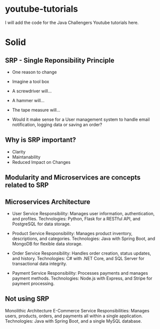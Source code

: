 # youtube-tutorials

I will add the code for the Java Challengers Youtube tutorials here. 

# Solid

## SRP - Single Reponsibility Principle

- One reason to change
- Imagine a tool box
- A screwdriver will...
- A hammer will...
- The tape measure will...

- Would it make sense for a User management system to handle email notification, logging data or saving an order?

## Why is SRP important?

- Clarity
- Maintanability
- Reduced Impact on Changes

## Modularity and Microservices are concepts related to SRP

## Microservices Architecture

- User Service
Responsibility: Manages user information, authentication, and profiles.
Technologies: Python, Flask for a RESTful API, and PostgreSQL for data storage.

- Product Service
Responsibility: Manages product inventory, descriptions, and categories.
Technologies: Java with Spring Boot, and MongoDB for flexible data storage.

- Order Service
Responsibility: Handles order creation, status updates, and history.
Technologies: C# with .NET Core, and SQL Server for transactional data integrity.

- Payment Service
Responsibility: Processes payments and manages payment methods.
Technologies: Node.js with Express, and Stripe for payment processing.

## Not using SRP 

Monolithic Architecture
E-Commerce Service
Responsibilities: Manages users, products, orders, and payments all within a single application.
Technologies: Java with Spring Boot, and a single MySQL database.


